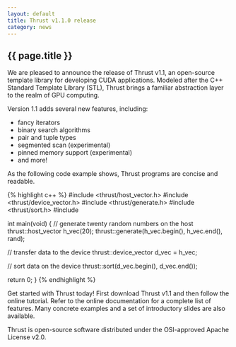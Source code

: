 ```yaml
---
layout: default
title: Thrust v1.1.0 release
category: news
---
```

## {{ page.title }} ##
We are pleased to announce the release of Thrust v1.1,  an open-source template library for developing CUDA applications.  Modeled after the C++ Standard Template Library (STL), Thrust brings a familiar abstraction layer to the realm of GPU computing.

Version 1.1 adds several new features, including:

  * fancy iterators
  * binary search algorithms
  * pair and tuple types
  * segmented scan (experimental)
  * pinned memory support (experimental)
  * and more!

As the following code example shows, Thrust programs are concise and readable.

{% highlight c++ %}
#include <thrust/host_vector.h>
#include <thrust/device_vector.h>
#include <thrust/generate.h>
#include <thrust/sort.h>
#include <cstdlib>

int main(void)
{
  // generate twenty random numbers on the host
  thrust::host_vector<int> h_vec(20);
  thrust::generate(h_vec.begin(), h_vec.end(), rand);

  // transfer data to the device
  thrust::device_vector<int> d_vec = h_vec;

  // sort data on the device
  thrust::sort(d_vec.begin(), d_vec.end());

  return 0;
}
{% endhighlight %}

Get started with Thrust today!  First download Thrust v1.1 and then follow the online tutorial.  Refer to the online documentation for a complete list of features.  Many concrete examples and a set of introductory slides are also available.

Thrust is open-source software distributed under the OSI-approved Apache License v2.0.

